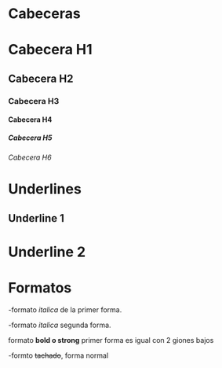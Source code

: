 # Cabeceras
# Cabecera H1
## Cabecera H2
### Cabecera H3
#### Cabecera H4
##### Cabecera H5
###### Cabecera H6

# Underlines
Underline 1
---------
Underline 2
============
 
# Formatos
-formato *italica* de la primer forma.

-formato _italica_ segunda forma.

formato **bold o strong** primer forma es igual con 2 giones bajos

-formto ~~tachado~~, forma normal
